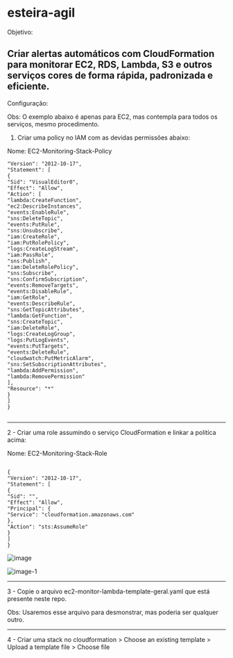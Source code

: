 # esteira-agil


Objetivo:

Criar alertas automáticos com CloudFormation para monitorar EC2, RDS, Lambda, S3  e outros serviços cores de forma rápida, padronizada e eficiente.
--------------------------------------------------------------------------------------------------------------------------------------------------------------

Configuração:

Obs: O exemplo abaixo é apenas para EC2, mas contempla para todos os serviços, mesmo procedimento.

1. Criar uma policy no IAM com as devidas permissões abaixo:

Nome: EC2-Monitoring-Stack-Policy

```{
"Version": "2012-10-17",
"Statement": [
{
"Sid": "VisualEditor0",
"Effect": "Allow",
"Action": [
"lambda:CreateFunction",
"ec2:DescribeInstances",
"events:EnableRule",
"sns:DeleteTopic",
"events:PutRule",
"sns:Unsubscribe",
"iam:CreateRole",
"iam:PutRolePolicy",
"logs:CreateLogStream",
"iam:PassRole",
"sns:Publish",
"iam:DeleteRolePolicy",
"sns:Subscribe",
"sns:ConfirmSubscription",
"events:RemoveTargets",
"events:DisableRule",
"iam:GetRole",
"events:DescribeRule",
"sns:GetTopicAttributes",
"lambda:GetFunction",
"sns:CreateTopic",
"iam:DeleteRole",
"logs:CreateLogGroup",
"logs:PutLogEvents",
"events:PutTargets",
"events:DeleteRule",
"cloudwatch:PutMetricAlarm",
"sns:SetSubscriptionAttributes",
"lambda:AddPermission",
"lambda:RemovePermission"
],
"Resource": "*"
}
]
}
  
```
-----------------------------------------------------------------------------------------------------------------------------------------------------------------------------------------

2 - Criar uma role assumindo o serviço CloudFormation e linkar a politíca acima:

Nome: EC2-Monitoring-Stack-Role

```

{
"Version": "2012-10-17",
"Statement": [
{
"Sid": "",
"Effect": "Allow",
"Principal": {
"Service": "cloudformation.amazonaws.com"
},
"Action": "sts:AssumeRole"
}
]
}
```
![image](https://github.com/user-attachments/assets/df6b8b3f-c920-4779-89ed-611ec3c8a6df)

![image-1](https://github.com/user-attachments/assets/31864d4a-bd90-4c32-b74f-686f0e4e11b2)

____________________________________________________________________________________________________________________________________________________________________________________________

3 - Copie o arquivo ec2-monitor-lambda-template-geral.yaml que está presente neste repo.

Obs: Usaremos esse arquivo para desmonstrar, mas poderia ser qualquer outro.

____________________________________________________________________________________________________________________________________________________________________________________________

4 - Criar uma stack no cloudformation > Choose an existing template > Upload a template file > Choose file


